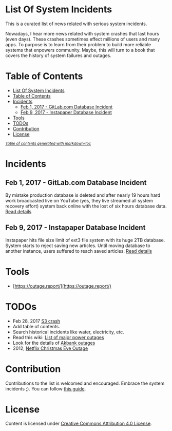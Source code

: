 # List Of System Incidents
This is a curated list of news related with serious system incidents.

Nowadays, I hear more news related with system crashes that last hours (even days). These crashes sometimes effect millions of users and many apps. To purpose is to learn from their problem to build more reliable systems that enpowers community. Maybe, this will turn to a book that covers the history of system failures and outages. 

# Table of Contents
- [List Of System Incidents](#list-of-system-incidents)
- [Table of Contents](#table-of-contents)
- [Incidents](#incidents)
  * [Feb 1, 2017 - GitLab.com Database Incident](#feb-1--2017---gitlabcom-database-incident)
  * [Feb 9, 2017 - Instapaper Database Incident](#feb-9--2017---instapaper-database-incident)
- [Tools](#tools)
- [TODOs](#todos)
- [Contribution](#contribution)
- [License](#license)

<small><i><a href='http://ecotrust-canada.github.io/markdown-toc/'>Table of contents generated with markdown-toc</a></i></small>


# Incidents
## Feb 1, 2017 - GitLab.com Database Incident
By mistake production database is deleted and after nearly 19 hours hard work broadcasted live on YouTube (yes, they live streamed all system recovery effort) system back online with the lost of six hours database data. [Read details](https://github.com/mustilica/NewsListOfSystemIncidents/blob/master/2017-02-01-GitLab.md)

## Feb 9, 2017 - Instapaper Database Incident
Instapaper hits file size limit of ext3 file system with its huge 2TB database. System starts to reject saving new articles. Until moving database to another instance, users suffered to reach saved articles. [Read details](https://github.com/mustilica/NewsListOfSystemIncidents/blob/master/2017-02-09-Instapaper.md)

# Tools
- [https://outage.report/](https://outage.report/)

# TODOs
- Feb 28, 2017 [S3 crash](https://aws.amazon.com/message/41926/)
- Add table of contents.
- Search historical incidents like water, electricity, etc.
- Read this wiki: [List of major power outages](https://en.wikipedia.org/wiki/List_of_major_power_outages)
- Look for the details of [Akbank outages](http://www.reuters.com/article/turkey-akbank-idUSL5N1H42OO)
- 2012, [Netflix Christmas Eve Outage](https://medium.com/netflix-techblog/a-closer-look-at-the-christmas-eve-outage-d7b409a529ee)

# Contribution
Contributions to the list is welcomed and encouraged. Embrace the system incidents ;). You can follow [this guide](https://github.com/mustilica/NewsListOfSystemIncidents/blob/master/CONTRIBUTING.md).

# License
Content is licensed under [Creative Commons Attribution 4.0 License](https://github.com/mustilica/NewsListOfSystemIncidents/blob/master/LICENSE).
